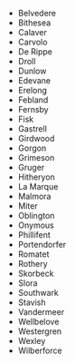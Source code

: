 
* Belvedere
* Bithesea
* Calaver
* Carvolo
* De Rippe
* Droll
* Dunlow
* Edevane
* Erelong
* Febland
* Fernsby
* Fisk
* Gastrell
* Girdwood
* Gorgon
* Grimeson
* Gruger
* Hitheryon
* La Marque
* Malmora
* Miter
* Oblington
* Onymous
* Phillifent
* Portendorfer
* Romatet
* Rothery
* Skorbeck
* Slora
* Southwark
* Stavish
* Vandermeer
* Wellbelove
* Westergren
* Wexley
* Wilberforce